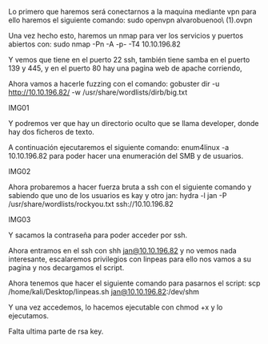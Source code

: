 Lo primero que haremos será conectarnos a la maquina mediante vpn para ello haremos el siguiente comando: sudo openvpn alvarobuenoo\ \(1\).ovpn

Una vez hecho esto, haremos un nmap para ver los servicios y puertos abiertos con: sudo nmap -Pn -A -p- -T4 10.10.196.82

Y vemos que tiene en el puerto 22 ssh, también tiene samba en el puerto 139 y 445, y en el puerto 80 hay una pagina web de apache corriendo, 

Ahora vamos a hacerle fuzzing con el comando: gobuster dir -u http://10.10.196.82/ -w /usr/share/wordlists/dirb/big.txt

IMG01

Y podremos ver que hay un directorio oculto que se llama developer, donde hay dos ficheros de texto.

A continuación ejecutaremos el siguiente comando: enum4linux -a 10.10.196.82 para poder hacer una enumeración del SMB y de usuarios.

IMG02

Ahora probaremos a hacer fuerza bruta a ssh con el siguiente comando y sabiendo que uno de los usuarios es kay y otro jan: hydra -l jan -P /usr/share/wordlists/rockyou.txt ssh://10.10.196.82

IMG03

Y sacamos la contraseña para poder acceder por ssh.

Ahora entramos en el ssh con shh jan@10.10.196.82 y no vemos nada interesante, escalaremos privilegios con linpeas para ello nos vamos a su pagina y nos decargamos el script.

Ahora tenemos que hacer el siguiente comando para pasarnos el script:  scp /home/kali/Desktop/linpeas.sh jan@10.10.196.82:/dev/shm

Y una vez accedemos, lo hacemos ejecutable con chmod +x  y lo ejecutamos.

Falta ultima parte de rsa key.





